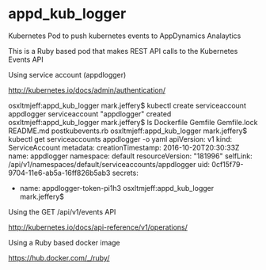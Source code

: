 # appd_kub_logger
Kubernetes Pod to push kubernetes events to AppDynamics Analaytics

This is a Ruby based pod that makes REST API calls to the Kubernetes Events API

Using service account (appdlogger)

http://kubernetes.io/docs/admin/authentication/

osxltmjeff:appd_kub_logger mark.jeffery$ kubectl create serviceaccount appdlogger
serviceaccount "appdlogger" created
osxltmjeff:appd_kub_logger mark.jeffery$ ls
Dockerfile		Gemfile			Gemfile.lock		README.md		postkubevents.rb
osxltmjeff:appd_kub_logger mark.jeffery$ kubectl get serviceaccounts appdlogger -o yaml
apiVersion: v1
kind: ServiceAccount
metadata:
  creationTimestamp: 2016-10-20T20:30:33Z
  name: appdlogger
  namespace: default
  resourceVersion: "181996"
  selfLink: /api/v1/namespaces/default/serviceaccounts/appdlogger
  uid: 0cf15f79-9704-11e6-ab5a-16ff826b5ab3
secrets:
- name: appdlogger-token-pi1h3
osxltmjeff:appd_kub_logger mark.jeffery$ 


Using the GET /api/v1/events API

http://kubernetes.io/docs/api-reference/v1/operations/

Using a Ruby based docker image

https://hub.docker.com/_/ruby/

